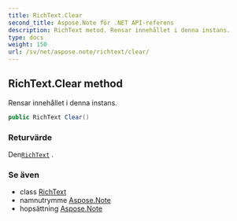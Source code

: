 ```yaml
---
title: RichText.Clear
second_title: Aspose.Note för .NET API-referens
description: RichText metod. Rensar innehållet i denna instans.
type: docs
weight: 150
url: /sv/net/aspose.note/richtext/clear/
---
```

## RichText.Clear method

Rensar innehållet i denna instans.

```csharp
public RichText Clear()
```

### Returvärde

Den[`RichText`](../) .

### Se även

* class [RichText](../)
* namnutrymme [Aspose.Note](../../richtext/)
* hopsättning [Aspose.Note](../../../)


